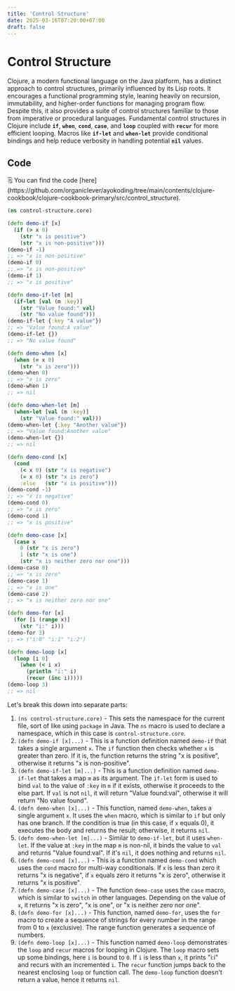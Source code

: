 ```yaml
---
title: 'Control Structure'
date: 2025-03-16T07:20:00+07:00
draft: false
---
```


# Control Structure

Clojure, a modern functional language on the Java platform, has a distinct approach to control structures, primarily influenced by its Lisp roots. It encourages a functional programming style, leaning heavily on recursion, immutability, and higher-order functions for managing program flow. Despite this, it also provides a suite of control structures familiar to those from imperative or procedural languages. Fundamental control structures in Clojure include **`if`**, **`when`**, **`cond`**, **`case`**, and **`loop`** coupled with **`recur`** for more efficient looping. Macros like **`if-let`** and **`when-let`** provide conditional bindings and help reduce verbosity in handling potential **`nil`** values.

## Code

<aside>
🗒️ You can find the code [here](https://github.com/organiclever/ayokoding/tree/main/contents/clojure-cookbook/clojure-cookbook-primary/src/control_structure).

</aside>

```clojure
(ns control-structure.core)

(defn demo-if [x]
  (if (> x 0)
    (str "x is positive")
    (str "x is non-positive")))
(demo-if -1)
;; => "x is non-positive"
(demo-if 0)
;; => "x is non-positive"
(demo-if 1)
;; => "x is positive"

(defn demo-if-let [m]
  (if-let [val (m :key)]
    (str "Value found:" val)
    (str "No value found")))
(demo-if-let {:key "A value"})
;; => "Value found:A value"
(demo-if-let {})
;; => "No value found"

(defn demo-when [x]
  (when (= x 0)
    (str "x is zero")))
(demo-when 0)
;; => "x is zero"
(demo-when 1)
;; => nil

(defn demo-when-let [m]
  (when-let [val (m :key)]
    (str "Value found:" val)))
(demo-when-let {:key "Another value"})
;; => "Value found:Another value"
(demo-when-let {})
;; => nil

(defn demo-cond [x]
  (cond
    (< x 0) (str "x is negative")
    (= x 0) (str "x is zero")
    :else   (str "x is positive")))
(demo-cond -1)
;; => "x is negative"
(demo-cond 0)
;; => "x is zero"
(demo-cond 1)
;; => "x is positive"

(defn demo-case [x]
  (case x
    0 (str "x is zero")
    1 (str "x is one")
    (str "x is neither zero nor one")))
(demo-case 0)
;; => "x is zero"
(demo-case 1)
;; => "x is one"
(demo-case 2)
;; => "x is neither zero nor one"

(defn demo-for [x]
  (for [i (range x)]
    (str "i:" i)))
(demo-for 3)
;; => ("i:0" "i:1" "i:2")

(defn demo-loop [x]
  (loop [i 0]
    (when (< i x)
      (println "i:" i)
      (recur (inc i)))))
(demo-loop 3)
;; => nil
```

Let's break this down into separate parts:

1. `(ns control-structure.core)` - This sets the namespace for the current file, sort of like using `package` in Java. The `ns` macro is used to declare a namespace, which in this case is `control-structure.core`.
2. `(defn demo-if [x]...)` - This is a function definition named `demo-if` that takes a single argument `x`. The `if` function then checks whether `x` is greater than zero. If it is, the function returns the string "x is positive", otherwise it returns "x is non-positive".
3. `(defn demo-if-let [m]...)` - This is a function definition named `demo-if-let` that takes a map `m` as its argument. The `if-let` form is used to bind `val` to the value of `:key` in `m` if it exists, otherwise it proceeds to the else part. If `val` is not `nil`, it will return "Value found:val", otherwise it will return "No value found".
4. `(defn demo-when [x]...)` - This function, named `demo-when`, takes a single argument `x`. It uses the `when` macro, which is similar to `if` but only has one branch. If the condition is true (in this case, if `x` equals 0), it executes the body and returns the result; otherwise, it returns `nil`.
5. `(defn demo-when-let [m]...)` - Similar to `demo-if-let`, but it uses `when-let`. If the value at `:key` in the map `m` is non-nil, it binds the value to `val` and returns "Value found:val". If it's `nil`, it does nothing and returns `nil`.
6. `(defn demo-cond [x]...)` - This is a function named `demo-cond` which uses the `cond` macro for multi-way conditionals. If `x` is less than zero it returns "x is negative", if `x` equals zero it returns "x is zero", otherwise it returns "x is positive".
7. `(defn demo-case [x]...)` - The function `demo-case` uses the `case` macro, which is similar to `switch` in other languages. Depending on the value of `x`, it returns "x is zero", "x is one", or "x is neither zero nor one".
8. `(defn demo-for [x]...)` - This function, named `demo-for`, uses the `for` macro to create a sequence of strings for every number in the range from 0 to `x` (exclusive). The range function generates a sequence of numbers.
9. `(defn demo-loop [x]...)` - This function named `demo-loop` demonstrates the `loop` and `recur` macros for looping in Clojure. The `loop` macro sets up some bindings, here `i` is bound to `0`. If `i` is less than `x`, it prints "i:i" and recurs with an incremented `i`. The `recur` function jumps back to the nearest enclosing `loop` or function call. The `demo-loop` function doesn't return a value, hence it returns `nil`.
